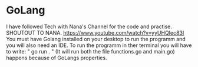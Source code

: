 # GoLang
I have followed Tech with Nana's Channel for the code and practise. SHOUTOUT TO NANA.
https://www.youtube.com/watch?v=yyUHQIec83I
You must have Golang installed on your desktop to run the programm and you will also need an IDE.
To run the programm in ther terminal you will have to write: " go run . " 
(It will run both the file functions.go and main.go) happens because of GoLangs properties. 
